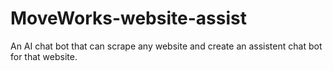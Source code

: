 # MoveWorks-website-assist
An AI chat bot that can scrape any website and create an assistent chat bot for that website.
